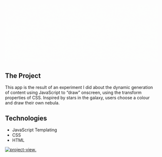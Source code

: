 ![Banner](drawing-banner.gif)

## The Project

This app is the result of an experiment I did about the dynamic generation of content using JavaScript to “draw” onscreen, using the transform properties of CSS. Inspired by stars in the galaxy, users choose a colour and draw their own nebula.

## Technologies

- JavaScript Templating
- CSS
- HTML

[<img alt="project-view" src="https://us.123rf.com/450wm/giamportone/giamportone1804/giamportone180400109/99753262-stock-vector-click-here-button-with-arrow-pointer-icon.jpg?ver=6" width="40%">.](http://sulky-veil.surge.sh/)
